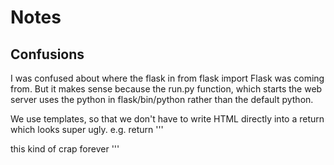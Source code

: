 # Notes
## Confusions
I was confused about where the flask in
  from flask import Flask
was coming from. But it makes sense because the run.py function, which starts
the web server uses the python in flask/bin/python rather than the default 
python.

We use templates, so that we don't have to write HTML directly into a return
which looks super ugly.
e.g.
  return '''
  <html>
    <body>
    this kind of crap forever
    </body>
  </html>
  '''
